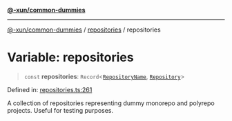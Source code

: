 [**@-xun/common-dummies**](../../README.md)

***

[@-xun/common-dummies](../../README.md) / [repositories](../README.md) / repositories

# Variable: repositories

> `const` **repositories**: `Record`\<[`RepositoryName`](../type-aliases/RepositoryName.md), [`Repository`](../type-aliases/Repository.md)\>

Defined in: [repositories.ts:261](https://github.com/Xunnamius/test-utils/blob/5ff40c77a98ed0a1d0df44772fe12318f1efb439/packages/common-dummies/src/repositories.ts#L261)

A collection of repositories representing dummy monorepo and polyrepo
projects. Useful for testing purposes.
